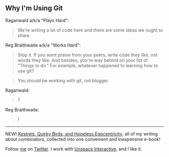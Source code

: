 Why I'm Using Git
---

Raganwald a/k/a "Plays Hard":

> We're writing a lot of code here and there are some ideas we ought to share.

Reg Braithwaite a/k/a "Works Hard":

> Stop it. If you want praise from your peers, write code they like, not words they like. And besides, you're way behind on your list of "Things to do." For example, whatever happened to learning how to use git?

> You should be working with git, not blogger.

Raganwald:

> ?

Reg Braithwaite:

> !

---

NEW! [Kestrels, Quirky Birds, and Hopeless Egocentricity](http://leanpub.com/combinators), all of my writing about combinators, collected into one convenient and inexpensive e-book!

Follow [me](http://reginald.braythwayt.com) on [Twitter](http://twitter.com/raganwald). I work with [Unspace Interactive](http://unspace.ca), and I like it.